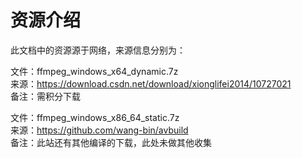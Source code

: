 # 资源介绍

此文档中的资源源于网络，来源信息分别为：

文件：ffmpeg_windows_x64_dynamic.7z  
来源：<https://download.csdn.net/download/xionglifei2014/10727021>  
备注：需积分下载

文件：ffmpeg_windows_x86_64_static.7z  
来源：<https://github.com/wang-bin/avbuild>  
备注：此站还有其他编译的下载，此处未做其他收集

